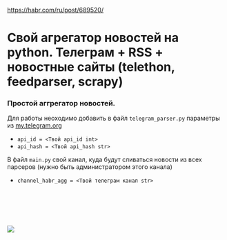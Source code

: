 https://habr.com/ru/post/689520/

# Свой агрегатор новостей на python. Телеграм + RSS + новостные сайты (telethon, feedparser, scrapy)

### Простой аггрегатор новостей.

Для работы неоходимо добавить в файл `telegram_parser.py` параметры из [my.telegram.org](https://my.telegram.org)
- `api_id = <Твой api_id int>`
- `api_hash = <Твой api_hash str>`

В файл `main.py` свой канал, куда будут сливаться новости из всех парсеров (нужно быть администратором этого канала)
- `channel_habr_agg = <Твой телеграм канал str>`



<br/><br/>
---
[![](https://habrastorage.org/webt/gz/gc/i6/gzgci6pivvdnk-gmj-kepml5q9y.gif)](https://yoomoney.ru/to/4100117863420642)
